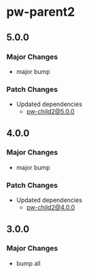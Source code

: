 # pw-parent2

## 5.0.0

### Major Changes

- major bump

### Patch Changes

- Updated dependencies
  - pw-child2@5.0.0

## 4.0.0

### Major Changes

- major bump

### Patch Changes

- Updated dependencies
  - pw-child2@4.0.0

## 3.0.0

### Major Changes

- bump all
